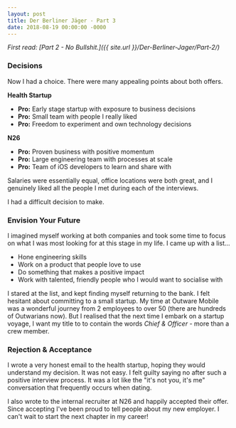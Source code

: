 ```yaml
---
layout: post
title: Der Berliner Jäger - Part 3
date: 2018-08-19 00:00:00 -0000
---
```

*First read: [Part 2 - No Bullshit.]({{ site.url }}/Der-Berliner-Jager/Part-2/)*


### Decisions
Now I had a choice. There were many appealing points about both offers.

**Health Startup**

- **Pro:** Early stage startup with exposure to business decisions
- **Pro:** Small team with people I really liked
- **Pro:** Freedom to experiment and own technology decisions

**N26**

- **Pro:** Proven business with positive momentum
- **Pro:** Large engineering team with processes at scale
- **Pro:** Team of iOS developers to learn and share with

Salaries were essentially equal, office locations were both great, and I genuinely liked all the people I met during each of the interviews.

I had a difficult decision to make.

### Envision Your Future

I imagined myself working at both companies and took some time to focus on what I was most looking for at this stage in my life. I came up with a list...

- Hone engineering skills
- Work on a product that people love to use
- Do something that makes a positive impact
- Work with talented, friendly people who I would want to socialise with

I stared at the list, and kept finding myself returning to the bank. I felt hesitant about committing to a small startup. My time at Outware Mobile was a wonderful journey from 2 employees to over 50 (there are hundreds of Outwarians now). But I realised that the next time I embark on a startup voyage, I want my title to to contain the words *Chief & Officer* - more than a crew member.

### Rejection & Acceptance

I wrote a very honest email to the health startup, hoping they would understand my decision. It was not easy. I felt guilty saying no after such a positive interview process. It was a lot like the "it's not you, it's me" conversation that frequently occurs when dating.

I also wrote to the internal recruiter at N26 and happily accepted their offer. Since accepting I've been proud to tell people about my new employer. I can't wait to start the next chapter in my career!
